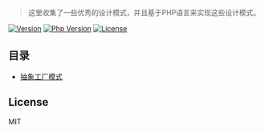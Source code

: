 > 这里收集了一些优秀的设计模式，并且基于PHP语言来实现这些设计模式。

[![Version](https://img.shields.io/badge/version-1.0.0-green.svg)](https://github.com/chunlintang/DesignPatterns)
[![Php Version](https://img.shields.io/badge/php-%3E=7.0-brightgreen.svg?maxAge=2592000)](https://github.com/chunlintang/DesignPatterns)
[![License](https://img.shields.io/badge/license-MIT-blue.svg)](http://opensource.org/licenses/MIT)

## 目录

- [抽象工厂模式](/src/AbstractFactory)

## License

MIT